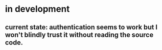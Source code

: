 # in development

## current state: authentication seems to work but I won't blindly trust it without reading the source code.
